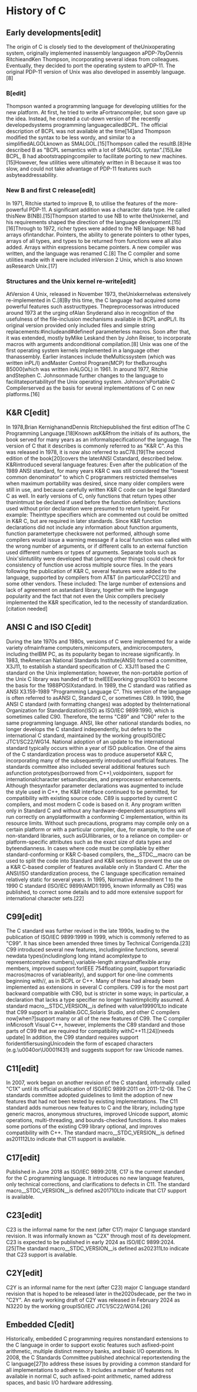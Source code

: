 # History of C
## Early developments[edit]
The origin of C is closely tied to the development of theUnixoperating system, originally implemented inassembly languageon aPDP-7byDennis RitchieandKen Thompson, incorporating several ideas from colleagues.  Eventually, they decided to port the operating system to aPDP-11. The original PDP-11 version of Unix was also developed in assembly language.[8]
### B[edit]
Thompson wanted a programming language for developing utilities for the new platform. At first, he tried to write aFortrancompiler, but soon gave up the idea. Instead, he created a cut-down version of the recently developedsystems programming languagecalledBCPL. The official description of BCPL was not available at the time[14]and Thompson modified the syntax to be less wordy, and similar to a simplifiedALGOLknown as SMALGOL.[15]Thompson called the resultB.[8]He described B as "BCPL semantics with a lot of SMALGOL syntax".[15]Like BCPL, B had abootstrappingcompiler to facilitate porting to new machines.[15]However, few utilities were ultimately written in B because it was too slow, and could not take advantage of PDP-11 features such asbyteaddressability.
### New B and first C release[edit]
In 1971, Ritchie  started to improve B, to utilise the features of the more-powerful PDP-11.  A significant addition was a character data type.  He called thisNew B(NB).[15]Thompson started to use NB to write theUnixkernel, and his requirements shaped the direction of the language development.[15][16]Through to 1972, richer types were added to the NB language: NB had arrays ofintandchar. Pointers, the ability to generate pointers to other types, arrays of all types, and types to be returned from functions were all also added. Arrays within expressions became pointers. A new compiler was written, and the language was renamed C.[8]
The C compiler and some utilities made with it were included inVersion 2 Unix, which is also known asResearch Unix.[17]
### Structures and the Unix kernel re-write[edit]
AtVersion 4 Unix, released in November 1973, theUnixkernelwas extensively re-implemented in C.[8]By this time, the C language had acquired some powerful features such asstructtypes.
Thepreprocessorwas introduced around 1973 at the urging ofAlan Snyderand also in recognition of the usefulness of the file-inclusion mechanisms available in BCPL andPL/I. Its original version provided only included files and simple string replacements:#includeand#defineof parameterless macros. Soon after that, it was extended, mostly byMike Leskand then by John Reiser, to incorporate macros with arguments andconditional compilation.[8]
Unix was one of the first operating system kernels implemented in a language other thanassembly. Earlier instances include theMulticssystem (which was written inPL/I) andMaster Control Program(MCP) for theBurroughs B5000(which was written inALGOL) in 1961. In around  1977, Ritchie andStephen C. Johnsonmade further changes to the language to facilitateportabilityof the Unix operating system.  Johnson'sPortable C Compilerserved as the basis for several implementations of C on new platforms.[16]
## K&R C[edit]
In 1978,Brian KernighanandDennis Ritchiepublished the first edition ofThe C Programming Language.[18]Known asK&Rfrom the initials of its authors, the book served for many years as an informalspecificationof the language. The version of C that it describes is commonly referred to as "K&R C". As this was released in 1978, it is now also referred to asC78.[19]The second edition of the book[20]covers the laterANSI Cstandard, described below.
K&Rintroduced several language features:
Even after the publication of the 1989 ANSI standard, for many years K&R C was still considered the "lowest common denominator" to which C programmers restricted themselves when maximum portability was desired, since many older compilers were still in use, and because carefully written K&R C code can be legal Standard C as well.
In early versions of C, only functions that return types other thanintmust be declared if used before the function definition; functions used without prior declaration were presumed to return typeint.
For example:
Theinttype specifiers which are commented out could be omitted in K&R C, but are required in later standards.
Since K&R function declarations did not include any information about function arguments, function parametertype checkswere not performed, although some compilers would issue a warning message if a local function was called with the wrong number of arguments, or if different calls to an external function used different numbers or types of arguments.  Separate tools such as Unix'slintutility were developed that (among other things) could check for consistency of function use across multiple source files.
In the years following the publication of K&R C, several features were added to the language, supported by compilers from AT&T (in particularPCC[21]) and some other vendors. These included:
The large number of extensions and lack of agreement on astandard library, together with the language popularity and the fact that not even the Unix compilers precisely implemented the K&R specification, led to the necessity of standardization.[citation needed]
## ANSI C and ISO C[edit]
During the late 1970s and 1980s, versions of C were implemented for a wide variety ofmainframe computers,minicomputers, andmicrocomputers, including theIBM PC, as its popularity began to increase significantly.
In 1983, theAmerican National Standards Institute(ANSI) formed a committee, X3J11, to establish a standard specification of C. X3J11 based the C standard on the Unix implementation; however, the non-portable portion of the Unix C library was handed off to theIEEEworking group1003 to become the basis for the 1988POSIXstandard. In 1989, the C standard was ratified as ANSI X3.159-1989 "Programming Language C".  This version of the language is often referred to asANSI C, Standard C, or sometimes C89.
In 1990, the ANSI C standard (with formatting changes) was adopted by theInternational Organization for Standardization(ISO) as ISO/IEC 9899:1990, which is sometimes called C90. Therefore, the terms "C89" and "C90" refer to the same programming language.
ANSI, like other national standards bodies, no longer develops the C standard independently, but defers to the international C standard, maintained by the working groupISO/IEC JTC1/SC22/WG14.  National adoption of an update to the international standard typically occurs within a year of ISO publication.
One of the aims of the C standardization process was to produce asupersetof K&R C, incorporating many of the subsequently introduced unofficial features. The standards committee also included several additional features such asfunction prototypes(borrowed from C++),voidpointers, support for internationalcharacter setsandlocales, and preprocessor enhancements. Although thesyntaxfor parameter declarations was augmented to include the style used in C++, the K&R interface continued to be permitted, for compatibility with existing source code.
C89 is supported by current C compilers, and most modern C code is based on it. Any program written only in Standard C and without any hardware-dependent assumptions will run correctly on anyplatformwith a conforming C implementation, within its resource limits.  Without such precautions, programs may compile only on a certain platform or with a particular compiler, due, for example, to the use of non-standard libraries, such asGUIlibraries, or to a reliance on compiler- or platform-specific attributes such as the exact size of data types and byteendianness.
In cases where code must be compilable by either standard-conforming or K&R C-based compilers, the__STDC__macro can be used to split the code into Standard and K&R sections to prevent the use on a K&R C-based compiler of features available only in Standard C.
After the ANSI/ISO standardization process, the C language specification remained relatively static for several years. In 1995, Normative Amendment 1 to the 1990 C standard (ISO/IEC 9899/AMD1:1995, known informally as C95) was published, to correct some details and to add more extensive support for international character sets.[22]
## C99[edit]
The C standard was further revised in the late 1990s, leading to the publication of ISO/IEC 9899:1999 in 1999, which is commonly referred to as "C99". It has since been amended three times by Technical Corrigenda.[23]
C99 introduced several new features, includinginline functions, several newdata types(includinglong long intand acomplextype to representcomplex numbers),variable-length arraysandflexible array members, improved support forIEEE 754floating point, support forvariadic macros(macros of variablearity), and support for one-line comments beginning with//, as in BCPL or C++. Many of these had already been implemented as extensions in several C compilers.
C99 is for the most part backward compatible with C90, but is stricter in some ways; in particular, a declaration that lacks a type specifier no longer hasintimplicitly assumed. A standard macro__STDC_VERSION__is defined with value199901Lto indicate that C99 support is available.GCC,Solaris Studio, and other C compilers now[when?]support many or all of the new features of C99. The C compiler inMicrosoft Visual C++, however, implements the C89 standard and those parts of C99 that are required for compatibility withC++11.[24][needs update]
In addition, the C99 standard requires support foridentifiersusingUnicodein the form of escaped characters (e.g.\u0040or\U0001f431) and suggests support for raw Unicode names.
## C11[edit]
In 2007, work began on another revision of the C standard, informally called "C1X" until its official publication of ISO/IEC 9899:2011 on 2011-12-08. The C standards committee adopted guidelines to limit the adoption of new features that had not been tested by existing implementations.
The C11 standard adds numerous new features to C and the library, including type generic macros, anonymous structures, improved Unicode support, atomic operations, multi-threading, and bounds-checked functions.  It also makes some portions of the existing C99 library optional, and improves compatibility with C++. The standard macro__STDC_VERSION__is defined as201112Lto indicate that C11 support is available.
## C17[edit]
Published in June 2018 as ISO/IEC 9899:2018, C17 is the current standard for the C programming language. It introduces no new language features, only technical corrections, and clarifications to defects in C11. The standard macro__STDC_VERSION__is defined as201710Lto indicate that C17 support is available.
## C23[edit]
C23 is the informal name for the next (after C17) major C language standard revision. It was informally known as "C2X" through most of its development. C23 is expected to be published in early 2024 as ISO/IEC 9899:2024.[25]The standard macro__STDC_VERSION__is defined as202311Lto indicate that C23 support is available.
## C2Y[edit]
C2Y is an informal name for the next (after C23) major C language standard revision that is hoped to be released later in the2020sdecade, per the two in "C2Y". An early working draft of C2Y was released in February 2024 as N3220 by the working groupISO/IEC JTC1/SC22/WG14.[26]
## Embedded C[edit]
Historically, embedded C programming requires nonstandard extensions to the C language in order to support exotic features such asfixed-point arithmetic, multiple distinct memory banks, and basic I/O operations.
In 2008, the C Standards Committee published atechnical reportextending the C language[27]to address these issues by providing a common standard for all implementations to adhere to. It includes a number of features not available in normal C, such asfixed-point arithmetic, named address spaces, and basic I/O hardware addressing.
